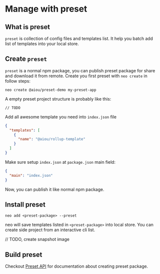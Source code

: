 # Manage with preset

## What is preset

`preset` is collection of config files and templates list. It help you batch add list of templates into your local store.

## Create `preset`

`preset` is a normal npm package, you can publish preset package for share and download it from remote. Create you first preset with `neo create` in follow steps:

```console
neo create @aiou/preset-demo my-preset-app
```

A empty preset project structure is probably like this:

```
// TODO
```

Add all awesome template you need into `index.json` file 

```json
{
  "templates": [
    {
      "name": "@aiou/rollup-template"
    }
  ]
}
```

Make sure setup `index.json` at `package.json` main field:

```json
{
  "main": "index.json"
}
```


Now, you can publish it like normal npm package.

## Install preset

```console
neo add <preset-package> --preset
```

neo will save templates listed in `<preset-package>` into local store. You can create side project from an interactive cli list.

// TODO, create snapshot image

## Build preset

Checkout [Preset API](/configration/preset) for documentation about creating preset package.
